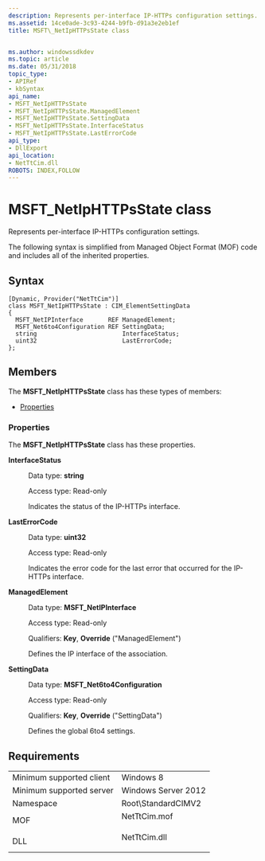 ```yaml
---
description: Represents per-interface IP-HTTPs configuration settings.
ms.assetid: 14ce0ade-3c93-4244-b9fb-d91a3e2eb1ef
title: MSFT\_NetIpHTTPsState class


ms.author: windowssdkdev
ms.topic: article
ms.date: 05/31/2018
topic_type: 
- APIRef
- kbSyntax
api_name: 
- MSFT_NetIpHTTPsState
- MSFT_NetIpHTTPsState.ManagedElement
- MSFT_NetIpHTTPsState.SettingData
- MSFT_NetIpHTTPsState.InterfaceStatus
- MSFT_NetIpHTTPsState.LastErrorCode
api_type: 
- DllExport
api_location: 
- NetTtCim.dll
ROBOTS: INDEX,FOLLOW
---
```


# MSFT\_NetIpHTTPsState class

Represents per-interface IP-HTTPs configuration settings.

The following syntax is simplified from Managed Object Format (MOF) code and includes all of the inherited properties.

## Syntax

``` syntax
[Dynamic, Provider("NetTtCim")]
class MSFT_NetIpHTTPsState : CIM_ElementSettingData
{
  MSFT_NetIPInterface       REF ManagedElement;
  MSFT_Net6to4Configuration REF SettingData;
  string                        InterfaceStatus;
  uint32                        LastErrorCode;
};
```

## Members

The **MSFT\_NetIpHTTPsState** class has these types of members:

-   [Properties](#properties)

### Properties

The **MSFT\_NetIpHTTPsState** class has these properties.

<dl> <dt>

**InterfaceStatus**
</dt> <dd> <dl> <dt>

Data type: **string**
</dt> <dt>

Access type: Read-only
</dt> </dl>

Indicates the status of the IP-HTTPs interface.

</dd> <dt>

**LastErrorCode**
</dt> <dd> <dl> <dt>

Data type: **uint32**
</dt> <dt>

Access type: Read-only
</dt> </dl>

Indicates the error code for the last error that occurred for the IP-HTTPs interface.

</dd> <dt>

**ManagedElement**
</dt> <dd> <dl> <dt>

Data type: **MSFT\_NetIPInterface**
</dt> <dt>

Access type: Read-only
</dt> <dt>

Qualifiers: **Key**, **Override** ("ManagedElement")
</dt> </dl>

Defines the IP interface of the association.

</dd> <dt>

**SettingData**
</dt> <dd> <dl> <dt>

Data type: **MSFT\_Net6to4Configuration**
</dt> <dt>

Access type: Read-only
</dt> <dt>

Qualifiers: **Key**, **Override** ("SettingData")
</dt> </dl>

Defines the global 6to4 settings.

</dd> </dl>

## Requirements



|                                     |                                                                                         |
|-------------------------------------|-----------------------------------------------------------------------------------------|
| Minimum supported client<br/> | Windows 8<br/>                                                                    |
| Minimum supported server<br/> | Windows Server 2012<br/>                                                          |
| Namespace<br/>                | Root\\StandardCIMV2<br/>                                                          |
| MOF<br/>                      | <dl> <dt>NetTtCim.mof</dt> </dl> |
| DLL<br/>                      | <dl> <dt>NetTtCim.dll</dt> </dl> |



 

 




